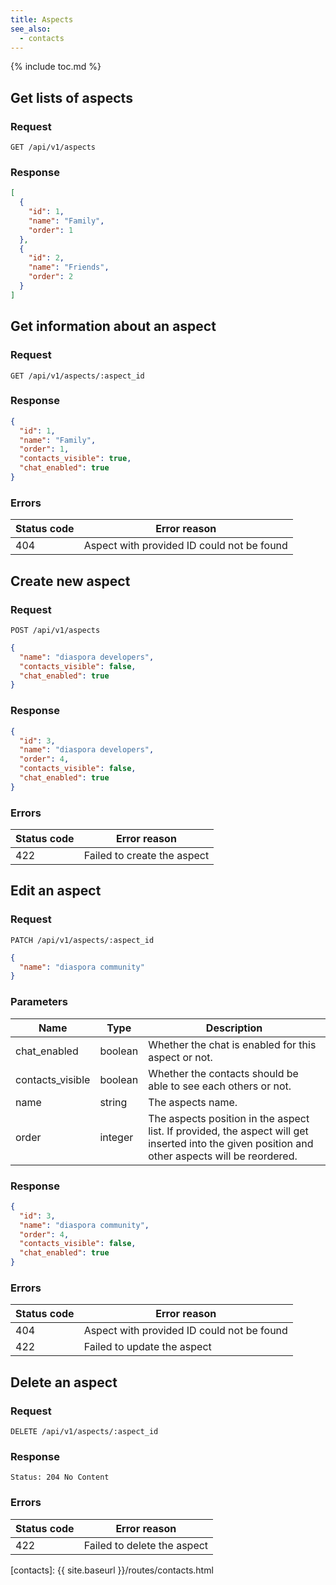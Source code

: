 ```yaml
---
title: Aspects
see_also:
  - contacts
---
```


{% include toc.md %}

## Get lists of aspects

### Request

~~~
GET /api/v1/aspects
~~~

### Response

~~~json
[
  {
    "id": 1,
    "name": "Family",
    "order": 1
  },
  {
    "id": 2,
    "name": "Friends",
    "order": 2
  }
]
~~~

## Get information about an aspect

### Request

~~~
GET /api/v1/aspects/:aspect_id
~~~

### Response

~~~json
{
  "id": 1,
  "name": "Family",
  "order": 1,
  "contacts_visible": true,
  "chat_enabled": true
}
~~~

### Errors

| Status code | Error reason                               |
| ----------- | ------------------------------------------ |
| 404         | Aspect with provided ID could not be found |

## Create new aspect

### Request

~~~
POST /api/v1/aspects
~~~
~~~json
{
  "name": "diaspora developers",
  "contacts_visible": false,
  "chat_enabled": true
}
~~~

### Response

~~~json
{
  "id": 3,
  "name": "diaspora developers",
  "order": 4,
  "contacts_visible": false,
  "chat_enabled": true
}
~~~

### Errors

| Status code | Error reason                               |
| ----------- | ------------------------------------------ |
| 422         | Failed to create the aspect                |


## Edit an aspect

### Request

~~~
PATCH /api/v1/aspects/:aspect_id
~~~
~~~json
{
  "name": "diaspora community"
}
~~~

### Parameters

| Name             | Type    | Description                                                                                                                                     |
| ---------------- | ------- | ----------------------------------------------------------------------------------------------------------------------------------------------- |
| chat_enabled     | boolean | Whether the chat is enabled for this aspect or not.                                                                                             |
| contacts_visible | boolean | Whether the contacts should be able to see each others or not.                                                                                  |
| name             | string  | The aspects name.                                                                                                                               |
| order            | integer | The aspects position in the aspect list. If provided, the aspect will get inserted into the given position and other aspects will be reordered. |

### Response

~~~json
{
  "id": 3,
  "name": "diaspora community",
  "order": 4,
  "contacts_visible": false,
  "chat_enabled": true
}
~~~

### Errors

| Status code | Error reason                               |
| ----------- | ------------------------------------------ |
| 404         | Aspect with provided ID could not be found |
| 422         | Failed to update the aspect                |

## Delete an aspect

### Request

~~~
DELETE /api/v1/aspects/:aspect_id
~~~

### Response

~~~
Status: 204 No Content
~~~

### Errors

| Status code | Error reason                               |
| ----------- | ------------------------------------------ |
| 422         | Failed to delete the aspect                |

[contacts]: {{ site.baseurl }}/routes/contacts.html

